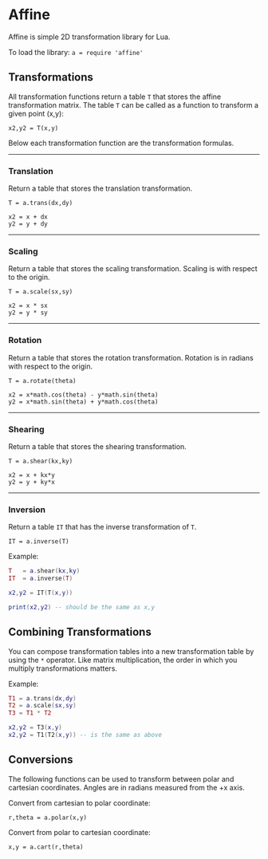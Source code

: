 # Affine

Affine is simple 2D transformation library for Lua.

To load the library: `a = require 'affine'`

## Transformations

All transformation functions return a table `T` that stores the affine transformation matrix. The table `T` can be called as a function to transform a given point (x,y): 

`x2,y2 = T(x,y)`

Below each transformation function are the transformation formulas.

----------------------------
### Translation

Return a table that stores the translation transformation.

`T = a.trans(dx,dy)`

	x2 = x + dx
	y2 = y + dy

----------------------------
### Scaling

Return a table that stores the scaling transformation. Scaling is with respect to the origin.

`T = a.scale(sx,sy)`

	x2 = x * sx
	y2 = y * sy

----------------------------
### Rotation

Return a table that stores the rotation transformation. Rotation is in radians with respect to the origin.

`T = a.rotate(theta)`

	x2 = x*math.cos(theta) - y*math.sin(theta)
	y2 = x*math.sin(theta) + y*math.cos(theta)

----------------------------
### Shearing

Return a table that stores the shearing transformation.

`T = a.shear(kx,ky)`

	x2 = x + kx*y
	y2 = y + ky*x

----------------------------
### Inversion

Return a table `IT` that has the inverse transformation of `T`.

`IT = a.inverse(T)`

Example:

````lua
T	= a.shear(kx,ky)
IT	= a.inverse(T)

x2,y2 = IT(T(x,y))

print(x2,y2) -- should be the same as x,y
````

## Combining Transformations

You can compose transformation tables into a new transformation table by using the `*` operator. Like matrix multiplication, the order in which you multiply transformations matters.

Example:

````lua
T1 = a.trans(dx,dy)
T2 = a.scale(sx,sy)
T3 = T1 * T2

x2,y2 = T3(x,y)
x2,y2 = T1(T2(x,y)) -- is the same as above
````

## Conversions

The following functions can be used to transform between polar and cartesian coordinates. Angles are in radians measured from the +x axis.

Convert from cartesian to polar coordinate:

	r,theta	= a.polar(x,y)

Convert from polar to cartesian coordinate:

	x,y = a.cart(r,theta)